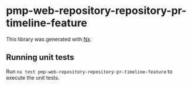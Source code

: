 # pmp-web-repository-repository-pr-timeline-feature

This library was generated with [Nx](https://nx.dev).

## Running unit tests

Run `nx test pmp-web-repository-repository-pr-timeline-feature` to execute the unit tests.
